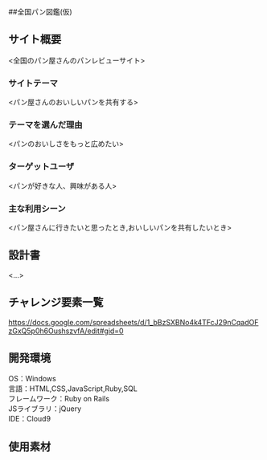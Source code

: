 ##全国パン図鑑(仮)  

## サイト概要  
<全国のパン屋さんのパンレビューサイト>  

### サイトテーマ  
<パン屋さんのおいしいパンを共有する>  

### テーマを選んだ理由  
<パンのおいしさをもっと広めたい>

### ターゲットユーザ  
<パンが好きな人、興味がある人>  

### 主な利用シーン  
<パン屋さんに行きたいと思ったとき,おいしいパンを共有したいとき>  

## 設計書  
<...>

## チャレンジ要素一覧    
https://docs.google.com/spreadsheets/d/1_bBzSXBNo4k4TFcJ29nCqadOFzGxQ5p0h6OushszvfA/edit#gid=0

## 開発環境  
 OS：Windows  
言語：HTML,CSS,JavaScript,Ruby,SQL  
フレームワーク：Ruby on Rails  
JSライブラリ：jQuery  
IDE：Cloud9  

## 使用素材
